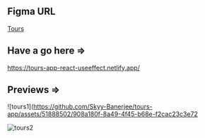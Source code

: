 ## Figma URL

[Tours](https://www.figma.com/file/OnLoM3AzBFaHzSc2iolJS0/Tours?node-id=0%3A1&t=wiRXOlTLN5ehekYI-1)

## Have a go here =>
https://tours-app-react-useeffect.netlify.app/

## Previews =>

![tours1](https://github.com/Skyy-Banerjee/tours-app/assets/51888502/908a180f-8a49-4f45-b68e-f2cac23c3e72

![tours2](https://github.com/Skyy-Banerjee/tours-app/assets/51888502/2cd0d2ca-e763-43c4-b470-a6ca65c75ba6)


